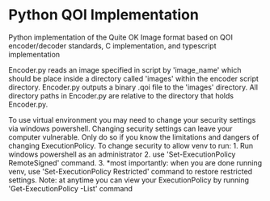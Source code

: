 # Python QOI Implementation
 Python implementation of the Quite OK Image format based on QOI encoder/decoder standards, C implementation, and typescript implementation

Encoder.py reads an image specified in script by 'image_name' which should be place inside a directory called 'images' within the encoder script directory. Encoder.py outputs a binary .qoi file to the 'images' directory. All directory paths in Encoder.py are relative to the directory that holds Encoder.py. 

To use virtual environment you may need to change your security settings via windows powershell. Changing security settings can leave your computer vulnerable. Only do so if you know the limitations and dangers of changing ExecutionPolicy.
To change security to allow venv to run:
	1. Run windows powershell as an administrator
	2. use 'Set-ExecutionPolicy RemoteSigned' command.
	3. *most importantly: when you are done running venv, use 'Set-ExecutionPolicy Restricted' command to restore restricted settings.
Note: at anytime you can view your ExecutionPolicy by running 'Get-ExecutionPolicy -List' command